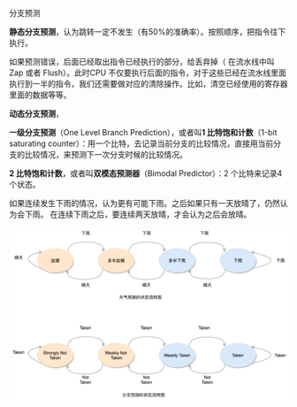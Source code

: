分支预测

**静态分支预测**，认为跳转一定不发生（有50%的准确率）。按照顺序，把指令往下执行。

如果预测错误，后面已经取出指令已经执行的部分，给丢弃掉（ 在流水线中叫Zap 或者 Flush）。此时CPU 不仅要执行后面的指令，对于这些已经在流水线里面执行到一半的指令，我们还需要做对应的清除操作。比如，清空已经使用的寄存器里面的数据等等。

**动态分支预测**，

**一级分支预测**（One Level Branch Prediction），或者叫**1 比特饱和计数**（1-bit saturating counter）：用一个比特，去记录当前分支的比较情况，直接用当前分支的比较情况，来预测下一次分支时候的比较情况。


**2 比特饱和计数**，或者叫**双模态预测器**（Bimodal Predictor）：2 个比特来记录4个状态。

如果连续发生下雨的情况，认为更有可能下雨。之后如果只有一天放晴了，仍然认为会下雨。
在连续下雨之后，要连续两天放晴，才会认为之后会放晴。

![image-20201013105523611](assets/image-20201013105523611.png)
